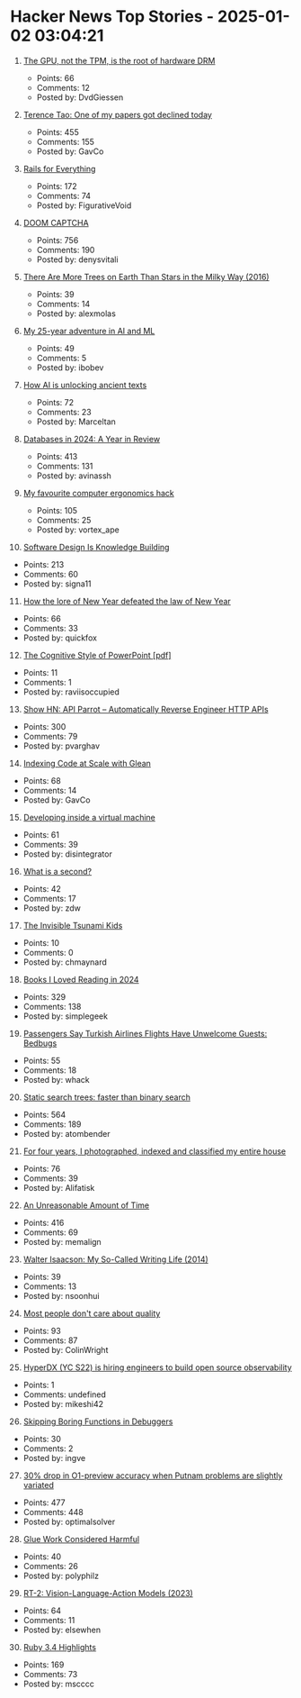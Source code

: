 # Hacker News Top Stories - 2025-01-02 03:04:21

1. [The GPU, not the TPM, is the root of hardware DRM](https://mjg59.dreamwidth.org/70954.html)
   - Points: 66
   - Comments: 12
   - Posted by: DvdGiessen

2. [Terence Tao: One of my papers got declined today](https://mathstodon.xyz/@tao/113721192051328193)
   - Points: 455
   - Comments: 155
   - Posted by: GavCo

3. [Rails for Everything](https://literallythevoid.com/blog/rails_for_everything.html)
   - Points: 172
   - Comments: 74
   - Posted by: FigurativeVoid

4. [DOOM CAPTCHA](https://doom-captcha.vercel.app/)
   - Points: 756
   - Comments: 190
   - Posted by: denysvitali

5. [There Are More Trees on Earth Than Stars in the Milky Way (2016)](https://www.snopes.com/fact-check/trees-stars-milky-way/)
   - Points: 39
   - Comments: 14
   - Posted by: alexmolas

6. [My 25-year adventure in AI and ML](https://austinhenley.com/blog/25yearsofai.html)
   - Points: 49
   - Comments: 5
   - Posted by: ibobev

7. [How AI is unlocking ancient texts](https://www.nature.com/articles/d41586-024-04161-z)
   - Points: 72
   - Comments: 23
   - Posted by: Marceltan

8. [Databases in 2024: A Year in Review](https://www.cs.cmu.edu/~pavlo/blog/2025/01/2024-databases-retrospective.html)
   - Points: 413
   - Comments: 131
   - Posted by: avinassh

9. [My favourite computer ergonomics hack](https://blog.jacobvosmaer.nl/0036-beeper/)
   - Points: 105
   - Comments: 25
   - Posted by: vortex_ape

10. [Software Design Is Knowledge Building](https://olano.dev/blog/software-design-is-knowledge-building/)
   - Points: 213
   - Comments: 60
   - Posted by: signa11

11. [How the lore of New Year defeated the law of New Year](https://davidallengreen.com/2025/01/how-the-lore-of-new-year-defeated-the-law-of-new-year-how-the-english-state-gave-up-on-insisting-the-new-year-started-on-25-march/)
   - Points: 66
   - Comments: 33
   - Posted by: quickfox

12. [The Cognitive Style of PowerPoint [pdf]](https://www.inf.ed.ac.uk/teaching/courses/pi/2016_2017/phil/tufte-powerpoint.pdf)
   - Points: 11
   - Comments: 1
   - Posted by: raviisoccupied

13. [Show HN: API Parrot – Automatically Reverse Engineer HTTP APIs](https://apiparrot.com/)
   - Points: 300
   - Comments: 79
   - Posted by: pvarghav

14. [Indexing Code at Scale with Glean](https://engineering.fb.com/2024/12/19/developer-tools/glean-open-source-code-indexing/)
   - Points: 68
   - Comments: 14
   - Posted by: GavCo

15. [Developing inside a virtual machine](https://blog.disintegrator.dev/posts/dev-virtual-machine/)
   - Points: 61
   - Comments: 39
   - Posted by: disintegrator

16. [What is a second?](https://www.johndcook.com/blog/2024/12/29/what-exactly-is-a-second/)
   - Points: 42
   - Comments: 17
   - Posted by: zdw

17. [The Invisible Tsunami Kids](https://robertvanwey.substack.com/p/the-invisible-tsunami-kids)
   - Points: 10
   - Comments: 0
   - Posted by: chmaynard

18. [Books I Loved Reading in 2024](https://thoughts.wyounas.com/p/books-i-enjoyed-most-in-2024)
   - Points: 329
   - Comments: 138
   - Posted by: simplegeek

19. [Passengers Say Turkish Airlines Flights Have Unwelcome Guests: Bedbugs](https://www.nytimes.com/2025/01/01/travel/bedbugs-turkish-airlines-flights.html)
   - Points: 55
   - Comments: 18
   - Posted by: whack

20. [Static search trees: faster than binary search](https://curiouscoding.nl/posts/static-search-tree/)
   - Points: 564
   - Comments: 189
   - Posted by: atombender

21. [For four years, I photographed, indexed and classified my entire house](https://www.katalog-barbaraiweins.com)
   - Points: 76
   - Comments: 39
   - Posted by: Alifatisk

22. [An Unreasonable Amount of Time](https://allenpike.com/2024/an-unreasonable-amount-of-time)
   - Points: 416
   - Comments: 69
   - Posted by: memalign

23. [Walter Isaacson: My So-Called Writing Life (2014)](https://lehnews.wordpress.com/2014/03/25/walter-isaacson-my-so-called-writing-life/)
   - Points: 39
   - Comments: 13
   - Posted by: nsoonhui

24. [Most people don't care about quality](https://shkspr.mobi/blog/2024/12/most-people-dont-care-about-quality/)
   - Points: 93
   - Comments: 87
   - Posted by: ColinWright

25. [HyperDX (YC S22) is hiring engineers to build open source observability](https://www.ycombinator.com/companies/hyperdx/jobs)
   - Points: 1
   - Comments: undefined
   - Posted by: mikeshi42

26. [Skipping Boring Functions in Debuggers](https://maskray.me/blog/2024-12-30-skipping-boring-functions-in-debuggers)
   - Points: 30
   - Comments: 2
   - Posted by: ingve

27. [30% drop in O1-preview accuracy when Putnam problems are slightly variated](https://openreview.net/forum?id=YXnwlZe0yf&noteId=yrsGpHd0Sf)
   - Points: 477
   - Comments: 448
   - Posted by: optimalsolver

28. [Glue Work Considered Harmful](https://www.seangoedecke.com/glue-work-considered-harmful/)
   - Points: 40
   - Comments: 26
   - Posted by: polyphilz

29. [RT-2: Vision-Language-Action Models (2023)](https://robotics-transformer2.github.io/)
   - Points: 64
   - Comments: 11
   - Posted by: elsewhen

30. [Ruby 3.4 Highlights](https://blog.sinjakli.co.uk/2025/01/01/ruby-3-4-highlights/)
   - Points: 169
   - Comments: 73
   - Posted by: mscccc

